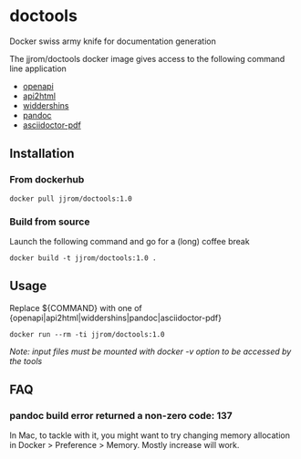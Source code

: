 # doctools
Docker swiss army knife for documentation generation

The jjrom/doctools docker image gives access to the following command line application

* [openapi](https://github.com/zircote/swagger-php)
* [api2html](https://github.com/tobilg/api2html)
* [widdershins](https://www.npmjs.com/package/widdershins)
* [pandoc](http://pandoc.org)
* [asciidoctor-pdf](https://asciidoctor.org)

## Installation 

### From dockerhub

    docker pull jjrom/doctools:1.0

### Build from source
Launch the following command and go for a (long) coffee break

    docker build -t jjrom/doctools:1.0 .

## Usage
Replace ${COMMAND} with one of {openapi|api2html|widdershins|pandoc|asciidoctor-pdf}

    docker run --rm -ti jjrom/doctools:1.0

*Note: input files must be mounted with docker -v option to be accessed by the tools*

## FAQ

### pandoc build error returned a non-zero code: 137

In Mac, to tackle with it, you might want to try changing memory allocation in Docker > Preference > Memory. Mostly increase will work.